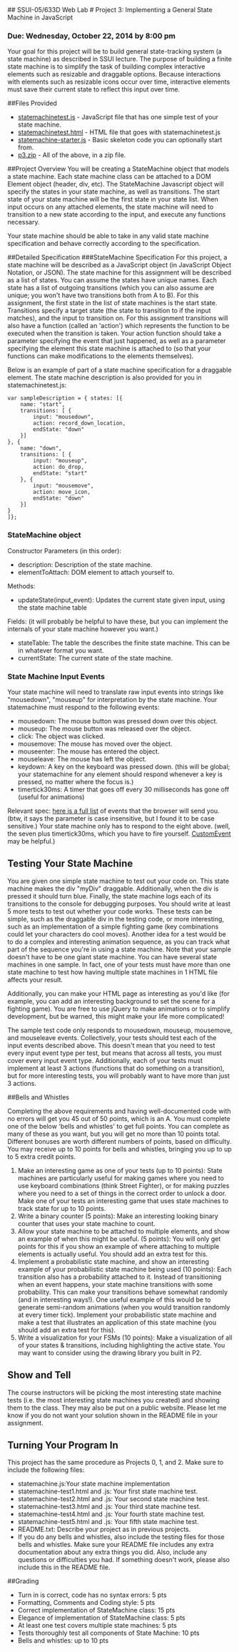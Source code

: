 <link href="../stylesheets/GitHub2.css" rel="stylesheet"></link>
## SSUI-05/633D Web Lab
# Project 3:
Implementing a General State Machine in JavaScript

### Due: Wednesday, October 22, 2014 by 8:00 pm
Your goal for this project will be to build general state-tracking system (a state machine) as described in SSUI lecture. The purpose of building a finite state machine is to simplify the task of building complex interactive elements such as resizable and draggable options. Because interactions with elements such as resizable icons occur over time, interactive elements must save their current state to reflect this input over time.

##Files Provided
- [statemachinetest.js](statemachinetest.js) - JavaScript file that has one simple test of your state machine.
- [statemachinetest.html](statemachinetest.html) - HTML file that goes with statemachinetest.js
- [statemachine-starter.js](statemachine-starter.js) - Basic skeleton code you can optionally start from.
- [p3.zip](p3.zip) - All of the above, in a zip file.

##Project Overview
You will be creating a StateMachine object that models a state machine. Each state machine class can be attached to a DOM Element object (header, div, etc). The StateMachine Javascript object will specify the states in your state machine, as well as transitions. The start state of your state machine will be the first state in your state list. When input occurs on any attached elements, the state machine will need to transition to a new state according to the input, and execute any functions necessary.

Your state machine should be able to take in any valid state machine specification and behave correctly according to the specification.

##Detailed Specification
###StateMachine Specification
For this project, a state machine will be described as a JavaScript object (in JavaScript Object Notation, or JSON). The state machine for this assignment will be described as a list of states. You can assume the states have unique names. Each state has a list of outgoing transitions (which you can also assume are unique; you won't have two transitions both from A to B). For this assignment, the first state in the list of state machines is the start state. Transitions specify a target state (the state to transition to if the input matches), and the input to transition on. For this assignment transitions will also have a function (called an 'action') which represents the function to be executed when the transition is taken. Your action function should take a parameter specifying the event that just happened, as well as a
parameter specifying the element this state machine is attached to (so that your functions can make modifications to the elements themselves).

Below is an example of part of a state machine specification for a draggable element. The state machine description is also provided for you in statemachinetest.js:


    var sampleDescription = { states: [{
        name: "start",
        transitions: [ {
            input: "mousedown",
            action: record_down_location,
            endState: "down"
        }]    
    }, {
        name: "down",
        transitions: [ {
            input: "mouseup",
            action: do_drop,
            endState: "start"
        }, {
            input: "mousemove",
            action: move_icon,
            endState: "down"
        }]
    }
    ]};

### StateMachine object

Constructor Parameters (in this order):

- description: Description of the state machine.
- elementToAttach: DOM element to attach yourself to.

Methods:

- updateState(input\_event): Updates the current state given input, using the state machine table

Fields: (it will probably be helpful to have these, but you can implement the internals of your state machine however you want.)

- stateTable: The table the describes the finite state machine. This can be in whatever format you want.
- currentState: The current state of the state machine.

### State Machine Input Events
Your state machine will need to translate raw input events into strings like "mousedown", "mouseup" for interpretation by the state machine. Your statemachine must respond to the following events:

- mousedown: The mouse button was pressed down over this object.
- mouseup: The mouse button was released over the object.
- click: The object was clicked.
- mousemove: The mouse has moved over the object.
- mouseenter: The mouse has entered the object.
- mouseleave: The mouse has left the object.
- keydown: A key on the keyboard was pressed down. (this will be global; your statemachine for any element should respond whenever a key is pressed, no matter where the focus is.)
- timertick30ms: A timer that goes off every 30 milliseconds has gone off (useful for animations)

Relevant spec: [here is a full list](https://developer.mozilla.org/en-US/docs/Web/Events) of events that the browser will send you. (btw, it says the parameter is case insensitive, but I found it to be case sensitive.) Your state machine only has to respond to the eight above. (well, the seven plus timertick30ms, which you have to fire yourself. [CustomEvent](https://developer.mozilla.org/en-US/docs/Web/API/CustomEvent) may be helpful.)

## Testing Your State Machine

You are given one simple state machine to test out your code on. This state machine makes the div "myDiv" draggable. Additionally, when the div is pressed it should turn blue. Finally, the state machine logs each of its transitions to the console for debugging purposes.  You should write at least 5 more tests to test out whether your code works. These tests can be simple, such as the draggable div in the testing code, or more interesting, such as an implementation of a simple fighting game (key combinations could let your characters do cool moves). Another idea for a test would be to do a complex and interesting animation sequence, as you can track what part of the sequence you're in using a state machine. Note that your sample doesn't have to be one giant state machine. You can have several state machines in one sample. In fact, one of your tests must have more than one state machine to test how having multiple state machines in 1 HTML file affects your result.  

Additionally, you can make your HTML page as interesting as you'd like (for example, you can add an interesting background to set the scene for a fighting game). You are free to use jQuery to make animations or to simplify development, but be warned, this might make your life more complicated!

The sample test code only responds to mousedown, mouseup, mousemove, and mouseleave events. Collectively, your tests should test each of the input events described above. This doesn't mean that you need to test every input event type per test, but means that across all tests, you must cover every input event type.  Additionally, each of your tests must implement at least 3 actions (functions that do something on a transition), but for more interesting tests, you will probably want to have more than just 3 actions.

##Bells and Whistles

Completing the above requirements and having well-documented code with no errors will get you 45 out of 50 points, which is an A. You must complete one of the below 'bells and whistles' to get full points. You can complete as many of these as you want, but you will get no more than 10 points total. Different bonuses are worth different numbers of points, based on difficulty. You may receive up to 10 points for bells and whistles, bringing you up to up to 5 extra credit points.  

1. Make an interesting game as one of your tests (up to 10 points): State machines are particularly useful for making games where you need to use keyboard combinations (think Street Fighter), or for making puzzles where you need to a set of things in the correct order to unlock a door. Make one of your tests an interesting game that uses state machines to track state for up to 10 points.
2. Write a binary counter (5 points): Make an interesting looking binary counter that uses your state machine to count.
3. Allow your state machine to be attached to multiple elements, and show an example of when this might be useful. (5 points): You will only get points for this if you show an example of where attaching to multiple elements is actually useful. You should add an extra test for this.
4. Implement a probabilistic state machine, and show an interesting example of your probabilistic state machine being used (10 points): Each transition also has a probability attached to it. Instead of transitioning when an event happens, your state machine transitions with some probability. This can make your transitions behave somewhat randomly (and in interesting ways!). One useful example of this would be to generate semi-random animations (when you would transition randomly at every timer tick). Implement your probabilistic state machine and make a test that illustrates an application of this state machine (you should add an extra test for this).
5. Write a visualization for your FSMs (10 points): Make a visualization of all of your states & transitions, including highlighting the active state. You may want to consider using the drawing library you built in P2.

## Show and Tell
The course instructors will be picking the most interesting state machine tests (i.e. the most interesting state machines you created) and showing them to the class. They may also be put on a public website. Please let me know if you do not want your solution shown in the README file in your assignment.

## Turning Your Program In
This project has the same procedure as Projects 0, 1, and 2. Make sure to include the following files:

- statemachine.js:Your state machine implementation
- statemachine-test1.html and .js: Your first state machine test.
- statemachine-test2.html and .js: Your second state machine test.
- statemachine-test3.html and .js: Your third state machine test.
- statemachine-test4.html and .js: Your fourth state machine test.
- statemachine-test5.html and .js: Your fifth state machine test.
- README.txt: Describe your project as in previous projects.
- If you do any bells and whistles, also include the testing files for those bells and whistles. Make sure your README file includes any extra documentation about any extra things you did. Also, include any questions or difficulties you had. If something doesn't work, please also include this in the README file.


##Grading
- Turn in is correct, code has no syntax errors: 5 pts
- Formatting, Comments and Coding style: 5 pts
- Correct implementation of StateMachine class: 15 pts
- Elegance of implementation of StateMachine class: 5 pts
- At least one test covers multiple state machines: 5 pts
- Tests thoroughly test all components of State Machine: 10 pts
- Bells and whistles: up to 10 pts
